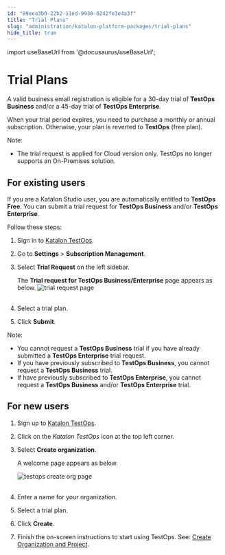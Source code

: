 ```yaml
---
id: "99eea3b0-22b2-11ed-9930-0242fe3e4a3f"
title: "Trial Plans"
slug: "administration/katalon-platform-packages/trial-plans"
hide_title: true
---
```

import useBaseUrl from '@docusaurus/useBaseUrl';


# <a id="id" class="anchor_top_offset"/><a id="ariaid-title1" class="anchor_top_offset"/>Trial Plans

<p xmlns="http://www.w3.org/1999/xhtml" className="p">A valid business email registration is eligible for a 30-day   trial of <strong className="ph b">TestOps Business</strong> and/or a 45-day trial of   <strong className="ph b">TestOps Enterprise</strong>.</p> 
<p xmlns="http://www.w3.org/1999/xhtml" className="p">When your trial period expires, you need to purchase a monthly   or annual subscription. Otherwise, your plan is reverted to   <strong className="ph b">TestOps</strong> (free plan).</p> 
<div xmlns="http://www.w3.org/1999/xhtml" className="note note note_note"><span className="note__title">Note:</span> 
  <ul className="ul"><li className="li"><p className="p">The trial request is applied for Cloud version only. TestOps no
        longer supports an On-Premises solution.</p></li></ul>
</div>

## <a id="id_1" class="anchor_top_offset"/>For existing users

<p xmlns="http://www.w3.org/1999/xhtml" className="p">If you are a Katalon Studio user, you are automatically entitled   to <strong className="ph b">TestOps Free</strong>. You can submit a trial request   for <strong className="ph b">TestOps Business</strong> and/or <strong className="ph b">TestOps     Enterprise</strong>.</p> 
<p xmlns="http://www.w3.org/1999/xhtml" className="p">Follow these steps:</p> 
<ol xmlns="http://www.w3.org/1999/xhtml" className="ol"><li className="li">     <p className="p">Sign in to <a className="xref j-external-link" href="https://testops.katalon.io/login" target="_blank">Katalon         TestOps</a>.</p>   </li><li className="li">     <p className="p">Go to <strong className="ph b">Settings</strong> &gt; <strong className="ph b">Subscription         Management</strong>.</p>   </li><li className="li">     <p className="p">Select <strong className="ph b">Trial Request</strong> on the left sidebar.</p>     <p className="p">The <strong className="ph b">Trial request for TestOps         Business/Enterprise</strong> page appears as below. <img className="image" src={useBaseUrl("https://github.com/katalon-studio/docs-images/raw/master/katalon-analytics/docs/testops-revamp-oct-subscription-docs/to-trial-request-page.png")} alt="trial request page" /><br /><br />     </p>   </li><li className="li">     <p className="p">Select a trial plan.</p>   </li><li className="li">     <p className="p">Click <strong className="ph b">Submit</strong>.</p>   </li></ol> 
<div xmlns="http://www.w3.org/1999/xhtml" className="note note note_note"><span className="note__title">Note:</span> 
  <ul className="ul"><li className="li">You cannot request a <strong className="ph b">TestOps Business</strong> trial if
      you have already submitted a <strong className="ph b">TestOps Enterprise</strong>
      trial request.</li><li className="li">If you have previously subscribed to <strong className="ph b">TestOps
        Business</strong>, you cannot request a <strong className="ph b">TestOps
        Business</strong> trial.</li><li className="li">If have previously subscribed to <strong className="ph b">TestOps
        Enterprise</strong>, you cannot request a <strong className="ph b">TestOps
        Business</strong> and/or <strong className="ph b">TestOps Enterprise</strong>
      trial.</li></ul>
</div>

## <a id="id_2" class="anchor_top_offset"/>For new users

<ol xmlns="http://www.w3.org/1999/xhtml" className="ol"><li className="li">     <p className="p">Sign up to <a className="xref j-external-link" href="https://testops.katalon.io/login" target="_blank">Katalon         TestOps</a>.</p>   </li><li className="li">     <p className="p">Click on the <em className="ph i">Katalon TestOps</em> icon at the top left       corner.</p>   </li><li className="li">     <p className="p">Select <strong className="ph b">Create organization</strong>.</p>     <p className="p">A welcome page appears as below.</p>     <p className="p">       <img className="image" src={useBaseUrl("https://github.com/katalon-studio/docs-images/raw/master/katalon-analytics/docs/testops-revamp-oct-subscription-docs/to-create-org-page.png")} alt="testops create org page" /><br /><br />     </p>   </li><li className="li">     <p className="p">Enter a name for your organization.</p>   </li><li className="li">     <p className="p">Select a trial plan.</p>   </li><li className="li">     <p className="p">Click <strong className="ph b">Create</strong>.</p>   </li><li className="li">     <p className="p">Finish the on-screen instructions to start using TestOps. See:       <a className="xref" href="/administration/administration-tasks/create-organization-and-project#id_1">Create         Organization and Project</a>.</p>   </li></ol> 
